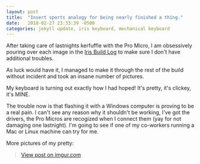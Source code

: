 ```yaml
---
layout: post
title:  "Insert sports analogy for being nearly finished a thing."
date:   2018-02-27 23:33:39 -0500
categories: jekyll update, iris keyboard, mechanical keyboard
---
```


After taking care of lastnights kerfuffle with the Pro Micro, I am obsessively pouring over each image in the [Iris Build Log](https://imgur.com/a/iQH2W) to make sure I don't have additional troubles. 

As luck would have it, I managed to make it through the rest of the build without incident and took an insane number of pictures.

My keyboard is turning out exactly how I had hoped! It's pretty, it's clickey, it's MINE. 

The trouble now is that flashing it with a Windows computer is proving to be a real pain. I can't see any reason why it shouldn't be working, I've got the drivers, the Pro Micros are recogized when I connect them (yay for not damaging one lastnight). I'm going to see if one of my co-workers running a Mac or Linux machine can try for me.

More pictures of my pretty:

<blockquote class="imgur-embed-pub" lang="en" data-id="a/nb3rO"><a href="//imgur.com/a/nb3rO">View post on imgur.com</a></blockquote><script async src="//s.imgur.com/min/embed.js" charset="utf-8"></script>